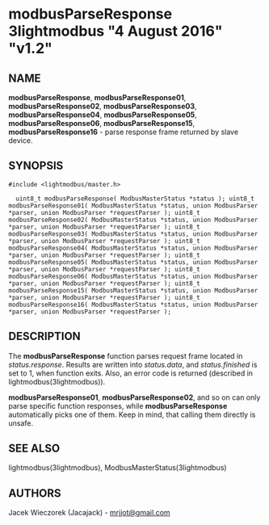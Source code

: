 # modbusParseResponse 3lightmodbus "4 August 2016" "v1.2"

## NAME
**modbusParseResponse**, **modbusParseResponse01**, **modbusParseResponse02**, **modbusParseResponse03**, **modbusParseResponse04**, **modbusParseResponse05**, **modbusParseResponse06**, **modbusParseResponse15**, **modbusParseResponse16** - parse response frame returned by slave device.

## SYNOPSIS
`#include <lightmodbus/master.h>`

`  
	uint8_t modbusParseResponse( ModbusMasterStatus *status );
	uint8_t modbusParseResponse01( ModbusMasterStatus *status, union ModbusParser *parser, union ModbusParser *requestParser );
	uint8_t modbusParseResponse02( ModbusMasterStatus *status, union ModbusParser *parser, union ModbusParser *requestParser );
	uint8_t modbusParseResponse03( ModbusMasterStatus *status, union ModbusParser *parser, union ModbusParser *requestParser );
	uint8_t modbusParseResponse04( ModbusMasterStatus *status, union ModbusParser *parser, union ModbusParser *requestParser );
	uint8_t modbusParseResponse05( ModbusMasterStatus *status, union ModbusParser *parser, union ModbusParser *requestParser );
	uint8_t modbusParseResponse06( ModbusMasterStatus *status, union ModbusParser *parser, union ModbusParser *requestParser );
	uint8_t modbusParseResponse15( ModbusMasterStatus *status, union ModbusParser *parser, union ModbusParser *requestParser );
	uint8_t modbusParseResponse16( ModbusMasterStatus *status, union ModbusParser *parser, union ModbusParser *requestParser );
`

## DESCRIPTION
The **modbusParseResponse** function parses request frame located in *status.response*. Results are written into *status.data*, and *status.finished* is set to 1, when function exits.
Also, an error code is returned (described in lightmodbus(3lightmodbus)).

**modbusParseResponse01**, **modbusParseResponse02**, and so on can only parse specific function responses, while **modbusParseResponse** automatically picks one of them. Keep in mind, that calling them directly is unsafe.

## SEE ALSO
lightmodbus(3lightmodbus), ModbusMasterStatus(3lightmodbus)

## AUTHORS
Jacek Wieczorek (Jacajack) - mrjjot@gmail.com

